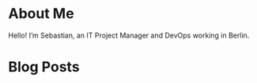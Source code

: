 # About Me

Hello! I’m Sebastian, an IT Project Manager and DevOps working in Berlin.

# Blog Posts

<!-- BLOG-POST-LIST:START --><!-- BLOG-POST-LIST:END -->